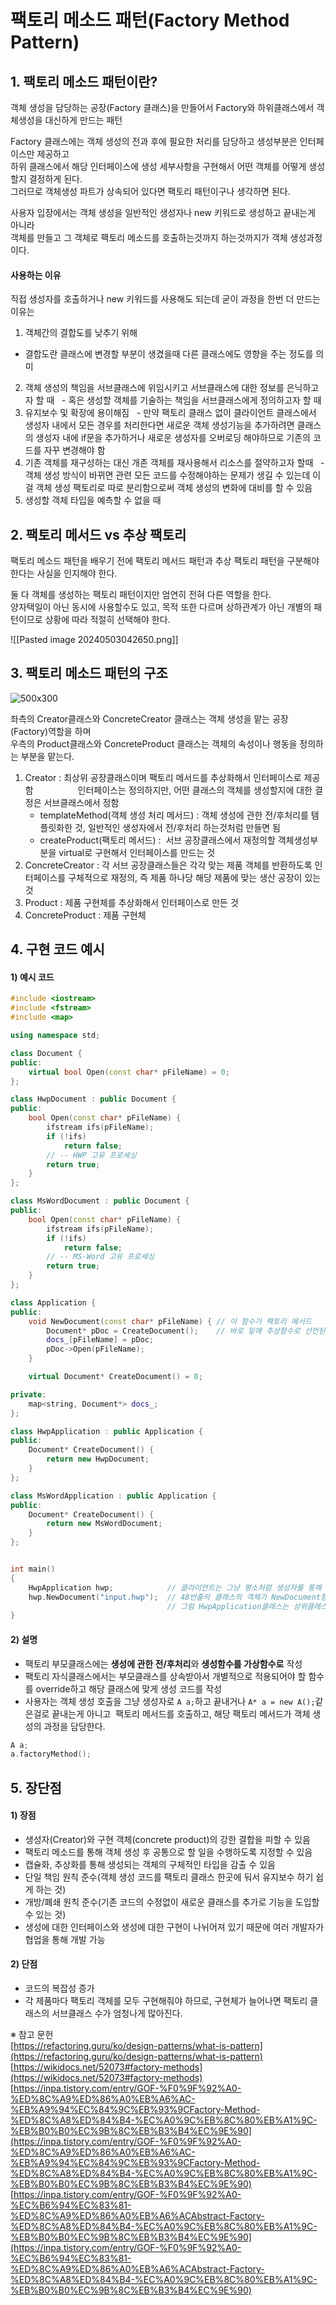 # 팩토리 메소드 패턴(Factory Method Pattern)

## 1. 팩토리 메소드 패턴이란?

객체 생성을 담당하는 공장(Factory 클래스)을 만들어서 Factory와 하위클래스에서 객체생성을 대신하게 만드는 패턴

Factory 클래스에는 객체 생성의 전과 후에 필요한 처리를 담당하고 생성부분은 인터페이스만 제공하고  
하위 클래스에서 해당 인터페이스에 생성 세부사항을 구현해서 어떤 객체를 어떻게 생성할지 결정하게 된다.  
그러므로 객체생성 파트가 상속되어 있다면 팩토리 패턴이구나 생각하면 된다.

사용자 입장에서는 객체 생성을 일반적인 생성자나 new 키워드로 생성하고 끝내는게 아니라  
객체를 만들고 그 객체로 팩토리 메소드를 호출하는것까지 하는것까지가 객체 생성과정이다.

#### 사용하는 이유
직접 생성자를 호출하거나 new 키워드를 사용해도 되는데 굳이 과정을 한번 더 만드는 이유는  
1) 객체간의 결합도를 낮추기 위해
  -  결합도란 클래스에 변경할 부분이 생겼을때 다른 클래스에도 영향을 주는 정도를 의미
2) 객체 생성의 책임을 서브클래스에 위임시키고 서브클래스에 대한 정보를 은닉하고자 할 때
  - 혹은 생성할 객체를 기술하는 책임을 서브클래스에게 정의하고자 할 때
3) 유지보수 및 확장에 용이해짐
  - 만약 팩토리 클래스 없이 클라이언트 클래스에서 생성자 내에서 모든 경우를 처리한다면 새로운 객체 생성기능을 추가하려면 클래스의 생성자 내에 if문을 추가하거나 새로운 생성자를 오버로딩 해야하므로 기존의 코드를 자꾸 변경해야 함
4) 기존 객체를 재구성하는 대신 개존 객체를 재사용해서 리소스를 절약하고자 할때
  - 객체 생성 방식이 바뀌면 관련 모든 코드를 수정해야하는 문제가 생길 수 있는데 이걸 객체 생성 팩토리로 따로 분리함으로써 객체 생성의 변화에 대비를 할 수 있음
5) 생성할 객체 타입을 예측할 수 없을 때


## 2. 팩토리 메서드 vs 추상 팩토리

팩토리 메소드 패턴을 배우기 전에 팩토리 메서드 패턴과 추상 팩토리 패턴을 구분해야 한다는 사실을 인지해야 한다.  

둘 다 객체를 생성하는 팩토리 패턴이지만 엄연히 전혀 다른 역할을 한다.  
양자택일이 아닌 동시에 사용할수도 있고, 목적 또한 다르며 상하관계가 아닌 개별의 패턴이므로 상황에 따라 적절히 선택해야 한다.

![[Pasted image 20240503042650.png]]


## 3. 팩토리 메소드 패턴의 구조

![500x300](https://blog.kakaocdn.net/dn/di2t4q/btscoEZDeRs/N9zetz8Kz7OJNFtW0XprAk/img.png)

좌측의 Creator클래스와 ConcreteCreator 클래스는 객체 생성을 맡는 공장(Factory)역할을 하며  
우측의 Product클래스와 ConcreteProduct 클래스는 객체의 속성이나 행동을 정의하는 부분을 맡는다.  

1) Creator : 최상위 공장클래스이며 팩토리 메서드를 추상화해서 인터페이스로 제공함
                 인터페이스는 정의하지만, 어떤 클래스의 객체를 생성할지에 대한 결정은 서브클래스에서 정함
	- templateMethod(객체 생성 처리 메서드) :
		객체 생성에 관한 전/후처리를 템플릿화한 것, 일반적인 생성자에서 전/후처리 하는것처럼 만들면 됨
	- createProduct(팩토리 메서드) : 
		서브 공장클래스에서 재정의할 객체생성부분을 virtual로 구현해서 인터페이스를 만드는 것
2) ConcreteCreator : 각 서브 공장클래스들은 각각 맞는 제품 객체를 반환하도록 인터페이스를 구체적으로 재정의, 즉 제품 하나당 해당 제품에 맞는 생산 공장이 있는 것
3) Product : 제품 구현체를 추상화해서 인터페이스로 만든 것
4) ConcreteProduct : 제품 구현체


## 4. 구현 코드 예시

#### 1) 예시 코드
```C++
#include <iostream>
#include <fstream>
#include <map>

using namespace std;

class Document {
public:
    virtual bool Open(const char* pFileName) = 0;
};

class HwpDocument : public Document {
public:
    bool Open(const char* pFileName) {
        ifstream ifs(pFileName);
        if (!ifs)
            return false;
        // -- HWP 고유 프로세싱
        return true;
    }
};

class MsWordDocument : public Document {
public:
    bool Open(const char* pFileName) {
        ifstream ifs(pFileName);
        if (!ifs)
            return false;
        // -- MS-Word 고유 프로세싱
        return true;
    }
};

class Application {
public:
    void NewDocument(const char* pFileName) { // 이 함수가 팩토리 메서드
        Document* pDoc = CreateDocument();    // 바로 밑에 추상함수로 선언된것 주목
        docs_[pFileName] = pDoc;
        pDoc->Open(pFileName);
    }

    virtual Document* CreateDocument() = 0;

private:
    map<string, Document*> docs_;
};

class HwpApplication : public Application {
public:
    Document* CreateDocument() {
        return new HwpDocument;
    }
};

class MsWordApplication : public Application {
public:
    Document* CreateDocument() {
        return new MsWordDocument;
    }
};


int main()
{
    HwpApplication hwp;            // 클라이언트는 그냥 평소처럼 생성자를 통해 생성
    hwp.NewDocument("input.hwp");  // 48번줄의 클래스의 객체가 NewDocument함수 호출
                                   // 그럼 HwpApplication클래스는 상위클래스의 NewDocument로 객체 생성                                                                  
}
```

#### 2) 설명
- 팩토리 부모클래스에는 **생성에 관한 전/후처리**와 **생성함수를 가상함수로** 작성
- 팩토리 자식클래스에서는 부모클래스를 상속받아서 개별적으로 적용되어야 할 함수를 override하고 해당 클래스에 맞게 생성 코드를 작성
- 사용자는 객체 생성 호출을 그냥 생성자로 `A a;`하고 끝내거나 `A* a = new A();`같은걸로 끝내는게 아니고  
	팩토리 메서드를 호출하고, 해당 팩토리 메서드가 객체 생성의 과정을 담당한다.
```C++
A a;
a.factoryMethod();
```


## 5. 장단점

#### 1) 장점
- 생성자(Creator)와 구현 객체(concrete product)의 강한 결합을 피할 수 있음
- 팩토리 메소드를 통해 객체 생성 후 공통으로 할 일을 수행하도록 지정할 수 있음
- 캡슐화, 추상화를 통해 생성되는 객체의 구체적인 타입을 감출 수 있음
- 단일 책임 원칙 준수(객체 생성 코드를 팩토리 클래스 한곳에 둬서 유지보수 하기 쉽게 하는 것)
- 개방/폐쇄 원칙 준수(기존 코드의 수정없이 새로운 클래스를 추가로 기능을 도입할 수 있는 것)
- 생성에 대한 인터페이스와 생성에 대한 구현이 나뉘어져 있기 때문에 여러 개발자가 협업을 통해 개발 가능

#### 2) 단점
- 코드의 복잡성 증가
- 각 제품마다 팩토리 객체를 모두 구현해줘야 하므로, 구현체가 늘어나면 팩토리 클래스의 서브클래스 수가 엄청나게 많아진다.






※ 참고 문헌  
[https://refactoring.guru/ko/design-patterns/what-is-pattern](https://refactoring.guru/ko/design-patterns/what-is-pattern)
[https://wikidocs.net/52073#factory-methods](https://wikidocs.net/52073#factory-methods)
[https://inpa.tistory.com/entry/GOF-%F0%9F%92%A0-%ED%8C%A9%ED%86%A0%EB%A6%AC-%EB%A9%94%EC%84%9C%EB%93%9CFactory-Method-%ED%8C%A8%ED%84%B4-%EC%A0%9C%EB%8C%80%EB%A1%9C-%EB%B0%B0%EC%9B%8C%EB%B3%B4%EC%9E%90](https://inpa.tistory.com/entry/GOF-%F0%9F%92%A0-%ED%8C%A9%ED%86%A0%EB%A6%AC-%EB%A9%94%EC%84%9C%EB%93%9CFactory-Method-%ED%8C%A8%ED%84%B4-%EC%A0%9C%EB%8C%80%EB%A1%9C-%EB%B0%B0%EC%9B%8C%EB%B3%B4%EC%9E%90)
[https://inpa.tistory.com/entry/GOF-%F0%9F%92%A0-%EC%B6%94%EC%83%81-%ED%8C%A9%ED%86%A0%EB%A6%ACAbstract-Factory-%ED%8C%A8%ED%84%B4-%EC%A0%9C%EB%8C%80%EB%A1%9C-%EB%B0%B0%EC%9B%8C%EB%B3%B4%EC%9E%90](https://inpa.tistory.com/entry/GOF-%F0%9F%92%A0-%EC%B6%94%EC%83%81-%ED%8C%A9%ED%86%A0%EB%A6%ACAbstract-Factory-%ED%8C%A8%ED%84%B4-%EC%A0%9C%EB%8C%80%EB%A1%9C-%EB%B0%B0%EC%9B%8C%EB%B3%B4%EC%9E%90)